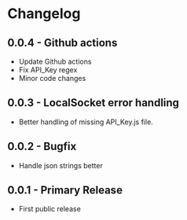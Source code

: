 # Changelog

## 0.0.4 - Github actions

* Update Github actions
* Fix API_Key regex
* Minor code changes

## 0.0.3 - LocalSocket error handling

* Better handling of missing API_Key.js file.

## 0.0.2 - Bugfix

* Handle json strings better

## 0.0.1 - Primary Release

* First public release
